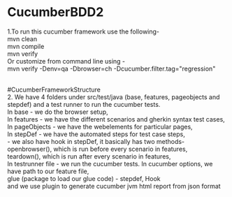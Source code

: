 # CucumberBDD2
   1.To run this cucumber framework use the following-<br>
   mvn clean<br>
   mvn compile<br>
   mvn verify<br>
   Or customize from command line using -<br>
   mvn verify -Denv=qa -Dbrowser=ch -Dcucumber.filter.tag="regression"<br><br>

#CucumberFrameworkStructure <br>
   2. We have 4 folders under src/test/java (base, features, pageobjects and stepdef) and a test runner to run the cucumber tests.<br>
   In base - we do the browser setup,<br>
   In features - we have the different scenarios and gherkin syntax test cases,<br>
   In pageObjects - we have the webelements for particular pages,<br>
   In stepDef - we have the automated steps for test case steps,<br>
              - we also have hook in stepDef, it basically has two methods-<br>
                openbrowser(), which is run before every scenario in features,<br>
                teardown(), which is run after every scenario in features,<br>
   In testrunner file - we run the cucumber tests. In cucumber options, we have path to our feature file,<br>
                        glue (package to load our glue code) - stepdef, Hook <br>
                        and we use plugin to generate cucumber jvm html report from json format<br>
